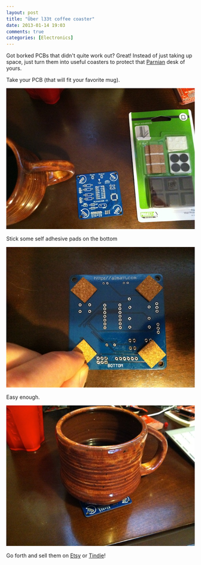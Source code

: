 ```yaml
---
layout: post
title: "Über l33t coffee coaster"
date: 2013-01-14 19:03
comments: true
categories: [Electronics]
---
```


Got borked PCBs that didn't quite work out? Great! Instead of just taking up space, just turn them into useful coasters to protect that [Parnian](http://www.parnian.com/desk.shtml) desk of yours.

Take your PCB (that will fit your favorite mug).

![overview](https://github.com/mattwilliamson/aimatt.com/raw/gh-pages/images/posts/coaster/overview.jpg)

Stick some self adhesive pads on the bottom

![pads](https://github.com/mattwilliamson/aimatt.com/raw/gh-pages/images/posts/coaster/pads.jpg)

Easy enough.

![mug](https://github.com/mattwilliamson/aimatt.com/raw/gh-pages/images/posts/coaster/mug.jpg)


Go forth and sell them on [Etsy](http://etsy.com) or [Tindie](http://tindie.com)!